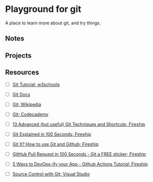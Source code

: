 # Playground for git

A place to learn more about git, and try things.

## Notes

<!-- notes/git-tutorial--w3school.md -->
<!-- notes/git-docs.md -->
<!-- notes/git--wikipedia.md -->
<!-- notes/git--codecademy.md -->
<!-- notes/13-advanced-(but-useful)-git-techniques-and-Shortcuts--fireship.md -->
<!-- notes/git-explained-in-100-seconds--fireship.md -->
<!-- notes/git-it?-how-to-use-git-and-github--fireship.md -->
<!-- notes/github-pull-request-in-100-Seconds-git-a-free-sticker--fireship.md -->
<!-- notes/5-ways-to-devops-ify-your-app-github-actions-tutorial--fireship.md -->
<!-- notes/source-control-with-git--visual-studio.md -->

## Projects

## Resources

- [ ] [Git Tutorial; w3schools](https://www.w3schools.com/git/default.asp)

- [ ] [Git Docs](https://git-scm.com/docs)

- [ ] [Git; Wikipedia](https://en.wikipedia.org/wiki/Git)

- [ ] [Git; Codecademy](https://www.codecademy.com/learn/learn-git)

- [ ] [13 Advanced (but useful) Git Techniques and Shortcuts; Fireship](https://www.youtube.com/watch?v=ecK3EnyGD8o)

- [ ] [Git Explained in 100 Seconds; Fireship](https://www.youtube.com/watch?v=hwP7WQkmECE)

- [ ] [Git It? How to use Git and Github; Fireship](https://www.youtube.com/watch?v=HkdAHXoRtos)

- [ ] [GitHub Pull Request in 100 Seconds - Git a FREE sticker; Fireship](https://www.youtube.com/watch?v=8lGpZkjnkt4)

- [ ] [5 Ways to DevOps-ify your App - Github Actions Tutorial; Fireship](https://www.youtube.com/watch?v=eB0nUzAI7M8)

- [ ] [Source Control with Git; Visual Studio](https://code.visualstudio.com/docs/sourcecontrol/overview)
